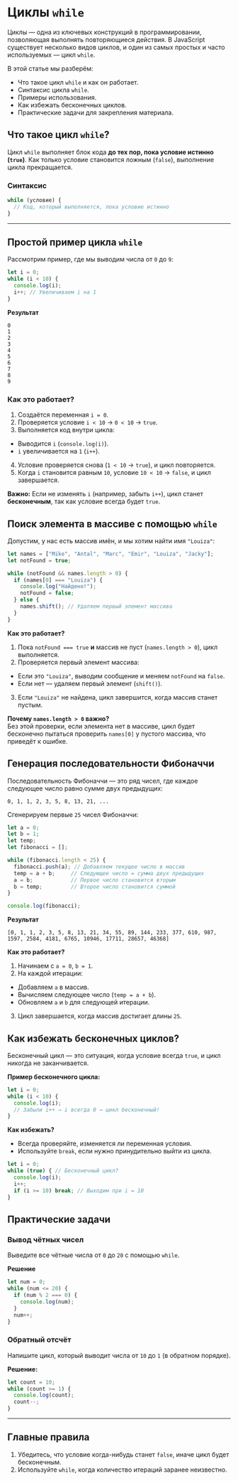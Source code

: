 # Циклы `while`

Циклы — одна из ключевых конструкций в программировании, позволяющая выполнять повторяющиеся действия. В JavaScript существует несколько видов циклов, и один из самых простых и часто используемых — цикл `while`.

В этой статье мы разберём:

- Что такое цикл `while` и как он работает.
- Синтаксис цикла `while`.
- Примеры использования.
- Как избежать бесконечных циклов.
- Практические задачи для закрепления материала.

## Что такое цикл `while`?

Цикл `while` выполняет блок кода **до тех пор, пока условие истинно (`true`)**. Как только условие становится ложным (`false`), выполнение цикла прекращается.

### **Синтаксис**

```javascript
while (условие) {
  // Код, который выполняется, пока условие истинно
}
```

---

## Простой пример цикла `while`

Рассмотрим пример, где мы выводим числа от `0` до `9`:

```javascript
let i = 0;
while (i < 10) {
  console.log(i);
  i++; // Увеличиваем i на 1
}
```

**Результат**

```
0
1
2
3
4
5
6
7
8
9
```

### Как это работает?

1. Создаётся переменная `i = 0`.
2. Проверяется условие `i < 10` → `0 < 10` → `true`.
3. Выполняется код внутри цикла:
  - Выводится `i` (`console.log(i)`).
  - `i` увеличивается на `1` (`i++`).
4. Условие проверяется снова (`1 < 10` → `true`), и цикл повторяется.
5. Когда `i` становится равным `10`, условие `10 < 10` → `false`, и цикл завершается.

**Важно:** Если не изменять `i` (например, забыть `i++`), цикл станет **бесконечным**, так как условие всегда будет `true`.

## Поиск элемента в массиве с помощью `while`

Допустим, у нас есть массив имён, и мы хотим найти имя `"Louiza"`:

```javascript
let names = ["Mike", "Antal", "Marc", "Emir", "Louiza", "Jacky"];
let notFound = true;

while (notFound && names.length > 0) {
  if (names[0] === "Louiza") {
    console.log("Найдено!");
    notFound = false;
  } else {
    names.shift(); // Удаляем первый элемент массива
  }
}
```

**Как это работает?**

1. Пока `notFound === true` **и** массив не пуст (`names.length > 0`), цикл выполняется.
2. Проверяется первый элемент массива:
  - Если это `"Louiza"`, выводим сообщение и меняем `notFound` на `false`.
  - Если нет — удаляем первый элемент (`shift()`).
3. Если `"Louiza"` не найдена, цикл завершится, когда массив станет пустым.

**Почему `names.length > 0` важно?**  
Без этой проверки, если элемента нет в массиве, цикл будет бесконечно пытаться проверить `names[0]` у пустого массива, что приведёт к ошибке.

## Генерация последовательности Фибоначчи

Последовательность Фибоначчи — это ряд чисел, где каждое следующее число равно сумме двух предыдущих:

`0, 1, 1, 2, 3, 5, 8, 13, 21, ...`

Сгенерируем первые `25` чисел Фибоначчи:

```javascript
let a = 0;
let b = 1;
let temp;
let fibonacci = [];

while (fibonacci.length < 25) {
  fibonacci.push(a); // Добавляем текущее число в массив
  temp = a + b;     // Следующее число = сумма двух предыдущих
  a = b;            // Первое число становится вторым
  b = temp;         // Второе число становится суммой
}

console.log(fibonacci);
```

**Результат**

```
[0, 1, 1, 2, 3, 5, 8, 13, 21, 34, 55, 89, 144, 233, 377, 610, 987, 1597, 2584, 4181, 6765, 10946, 17711, 28657, 46368]
```

**Как это работает?**
1. Начинаем с `a = 0`, `b = 1`.
2. На каждой итерации:
  - Добавляем `a` в массив.
  - Вычисляем следующее число (`temp = a + b`).
  - Обновляем `a` и `b` для следующей итерации.
3. Цикл завершается, когда массив достигает длины `25`.

## Как избежать бесконечных циклов?

Бесконечный цикл — это ситуация, когда условие всегда `true`, и цикл никогда не заканчивается.

**Пример бесконечного цикла:**
```javascript
let i = 0;
while (i < 10) {
  console.log(i);
  // Забыли i++ → i всегда 0 → цикл бесконечный!
}
```

**Как избежать?**

- Всегда проверяйте, изменяется ли переменная условия.
- Используйте `break`, если нужно принудительно выйти из цикла.

```javascript
let i = 0;
while (true) { // Бесконечный цикл?
  console.log(i);
  i++;
  if (i >= 10) break; // Выходим при i = 10
}
```

## Практические задачи

### Вывод чётных чисел

Выведите все чётные числа от `0` до `20` с помощью `while`.

**Решение**

```javascript
let num = 0;
while (num <= 20) {
  if (num % 2 === 0) {
    console.log(num);
  }
  num++;
}
```

### Обратный отсчёт

Напишите цикл, который выводит числа от `10` до `1` (в обратном порядке).

**Решение:**

```javascript
let count = 10;
while (count >= 1) {
  console.log(count);
  count--;
}
```

---

## Главные правила

1. Убедитесь, что условие когда-нибудь станет `false`, иначе цикл будет бесконечным.
2. Используйте `while`, когда количество итераций заранее неизвестно.

